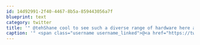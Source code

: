 ```yaml
---
id: 14d92991-2f40-4467-8b5a-859443056a7f
blueprint: text
category: twitter
title: '" @tehShane cool to see such a diverse range of hardware here and 98% of the presenters are using Macbooks.'
caption: '" <span class="username username_linked">@<a href="https://twitter.com/tehShane" title="Shane Lawrence">tehShane</a></span> cool to see such a diverse range of hardware here and 98% of the presenters are using Macbooks.'
---
```

